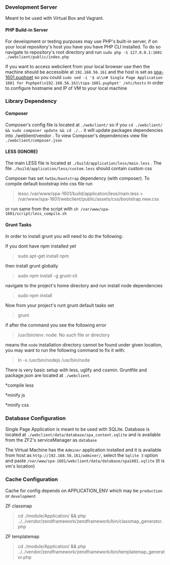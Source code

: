 ### Development Server
Meant to be used with Virtual Box and Vagrant.


#### PHP Build-in Server
For development or testing purposes may use PHP's built-in server, if on your local repository's host you have you have PHP CLI installed.
To do so navigate to repository's root directory and run `sudo php -S 127.0.0.1:1601 ./webclient/public/index.php`



If you want to access webclient from your local browser use then the machine should be accessible at `192.168.56.161` and the host is set as [spa-1601.puphpet](http://spa-1601.puphpet) so you could `sudo sed -i '$ a\\n# Single Page Application 1601 for Puphpet\n192.168.56.161\tspa-1601.puphpet' /etc/hosts` in order to configure hostname and IP of VM to your local machine


### Library Dependency

#### Composer
Composer's config file is located at `./webclient/` so if you `cd ./webclient/ && sudo composer update && cd ./..` it will update packages dependencies into ./weblient/vendor .
To view Composer's dependencies view file `./webclient/composer.json`

#### LESS (IGNORE)
The main LESS file is located at `./build/application/less/main.less` . The file `./build/application/less/custom.less` should contain custom css

Composer has set `twtbs/bootstrap` dependency (with composer). To compile default bootstrap into css file run 
>lessc /var/www/spa-1601/build/application/less/main.less > /var/www/spa-1601/webclient/public/assets/css/bootstrap.new.css

or run same from the script with `sh /var/www/spa-1601/script/less_compile.sh`

#### Grunt Tasks
In order to install grunt you will need to do the following:

If you dont have npm installed yet
>sudo apt-get install npm

then install grunt globally
>sudo npm install -g grunt-cli

navigate to the project's home directory and run install node dependencies
> sudo npm install

Now from your project's runt grunt default tasks set
>grunt

if after the command you see the following error
> /usr/bin/env: node: No such file or directory 

means the `node` installation directory cannot be found under given location, you may want to run the following command to fix it with:
> ln -s /usr/bin/nodejs /usr/bin/node

There is very basic setup with less, uglify and cssmin. Gruntfile and package.json are located at `./webclient`.

*compile less

*minify js

*minify css

### Database Configuration
Single Page Application is meant to be used with SQLite.
Database is located at `./webclient/data/database/spa_content.sqlite` and is available from the ZF2's serviceManager as `database`

The Virtual Machine has the `Adminer` application installed and it is available from host as `http://192.168.56.161/adminer/`, select the `Sqlite 3` option and paste `/var/www/spa-1601/webclient/data/database/spa1601.sqlite` (it is vm's location)

### Cache Configuration
Cache for config depends on APPLICATION_ENV which may be `production` or `development`

ZF classmap
> cd ./module/Application/ && php ../../vendor/zendframework/zendframework/bin/classmap_generator.php

ZF templatemap
> cd ./module/Application/ && php ../../vendor/zendframework/zendframework/bin/templatemap_generator.php
